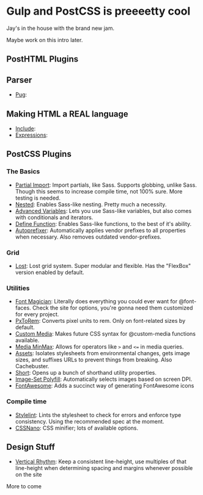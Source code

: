 # Gulp and PostCSS is preeeetty cool
Jay's in the house with the brand new jam.

Maybe work on this intro later.

## PostHTML Plugins
## Parser
- [Pug](https://github.com/posthtml/posthtml-pug):

## Making HTML a REAL language
- [Include](https://github.com/posthtml/posthtml-include):
- [Expressions](https://github.com/posthtml/posthtml-expressions):

## PostCSS Plugins
### The Basics
- [Partial Import](https://github.com/jonathantneal/postcss-partial-import): Import partials, like Sass. Supports globbing, unlike Sass. Though this seems to increase compile time, not 100% sure. More testing is needed.
- [Nested](https://github.com/postcss/postcss-nested): Enables Sass-like nesting. Pretty much a necessity.
- [Advanced Variables](https://github.com/jonathantneal/postcss-advanced-variables): Lets you use Sass-like variables, but also comes with conditionals and iterators.
- [Define Function](https://www.npmjs.com/package/postcss-define-function): Enables Sass-like functions, to the best of it's ability.
- [Autoprefixer](https://github.com/postcss/autoprefixer): Automatically applies vendor prefixes to all properties when necessary. Also removes outdated vendor-prefixes.

### Grid
- [Lost](http://lostgrid.org/): Lost grid system. Super modular and flexible. Has the "FlexBox" version enabled by default.

### Utilities
- [Font Magician](https://github.com/jonathantneal/postcss-font-magician): Literally does everything you could ever want for @font-faces. Check the site for options, you're gonna need them customized for every project.
- [PxToRem](https://github.com/cuth/postcss-pxtorem): Converts pixel units to rem. Only on font-related sizes by default.
- [Custom Media](https://github.com/postcss/postcss-custom-media): Makes future CSS syntax for @custom-media functions available.
- [Media MinMax](https://github.com/postcss/postcss-media-minmax): Allows for operators like `>` and `<=` in media queries.
- [Assets](https://github.com/borodean/postcss-assets): Isolates stylesheets from environmental changes, gets image sizes, and suffixes URLs to prevent things from breaking. Also Cachebuster.
- [Short](https://github.com/jonathantneal/postcss-short): Opens up a bunch of shorthand utility properties.
- [Image-Set Polyfill](https://github.com/SuperOl3g/postcss-image-set-polyfill): Automatically selects images based on screen DPI.
- [FontAwesome](https://github.com/dan-gamble/postcss-font-awesome): Adds a succinct way of generating FontAwesome icons

### Compile time
- [Stylelint](https://github.com/stylelint/stylelint): Lints the stylesheet to check for errors and enforce type consistency. Using the recommended spec at the moment.
- [CSSNano](http://cssnano.co/): CSS minifier; lots of available options.

## Design Stuff
- [Vertical Rhythm](https://zellwk.com/blog/why-vertical-rhythms/): Keep a consistent line-height, use multiples of that line-height when determining spacing and margins whenever possible on the site

More to come
